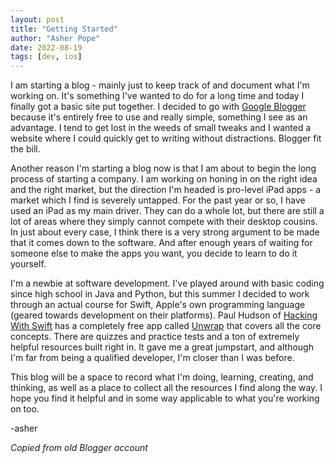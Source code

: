 ```yaml
---
layout: post
title: "Getting Started"
author: "Asher Pope"
date: 2022-08-19
tags: [dev, ios]
---
```


I am starting a blog - mainly just to keep track of and document what I'm working on. It's something I've wanted to do for a long time and today I finally got a basic site put together. I decided to go with [Google Blogger](http://www.blogger.com/) because it's entirely free to use and really simple, something I see as an advantage. I tend to get lost in the weeds of small tweaks and I wanted a website where I could quickly get to writing without distractions. Blogger fit the bill.

Another reason I'm starting a blog now is that I am about to begin the long process of starting a company. I am working on honing in on the right idea and the right market, but the direction I'm headed is pro-level iPad apps - a market which I find is severely untapped. For the past year or so, I have used an iPad as my main driver. They can do a whole lot, but there are still a lot of areas where they simply cannot compete with their desktop cousins. In just about every case, I think there is a very strong argument to be made that it comes down to the software. And after enough years of waiting for someone else to make the apps you want, you decide to learn to do it yourself.

I'm a newbie at software development. I've played around with basic coding since high school in Java and Python, but this summer I decided to work through an actual course for Swift, Apple's own programming language (geared towards development on their platforms). Paul Hudson of [Hacking With Swift](https://www.hackingwithswift.com/) has a completely free app called [Unwrap](https://www.hackingwithswift.com/unwrap) that covers all the core concepts. There are quizzes and practice tests and a ton of extremely helpful resources built right in. It gave me a great jumpstart, and although I'm far from being a qualified developer, I'm closer than I was before. 

This blog will be a space to record what I'm doing, learning, creating, and thinking, as well as a place to collect all the resources I find along the way. I hope you find it helpful and in some way applicable to what you're working on too. 

-asher

*Copied from old Blogger account*